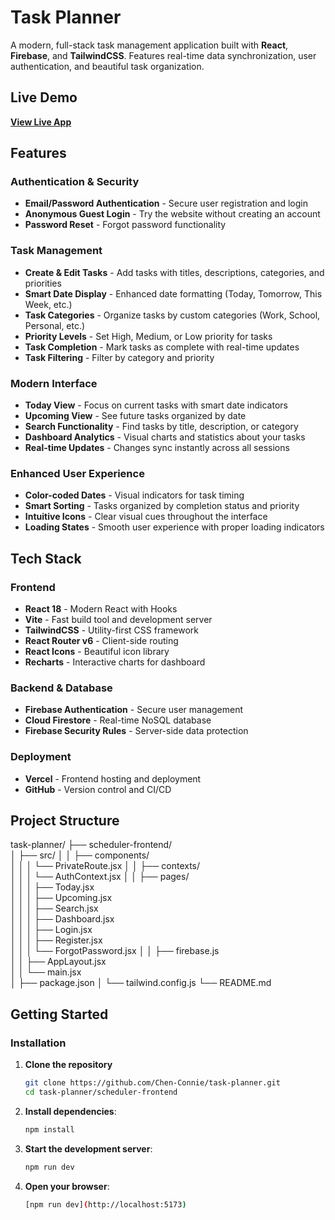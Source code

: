 # Task Planner

A modern, full-stack task management application built with **React**, **Firebase**, and **TailwindCSS**. Features real-time data synchronization, user authentication, and beautiful task organization.

## Live Demo

**[View Live App](https://task-planner-topaz.vercel.app)**

## Features

### **Authentication & Security**
- **Email/Password Authentication** - Secure user registration and login
- **Anonymous Guest Login** - Try the website without creating an account
- **Password Reset** - Forgot password functionality

### **Task Management**
- **Create & Edit Tasks** - Add tasks with titles, descriptions, categories, and priorities
- **Smart Date Display** - Enhanced date formatting (Today, Tomorrow, This Week, etc.)
- **Task Categories** - Organize tasks by custom categories (Work, School, Personal, etc.)
- **Priority Levels** - Set High, Medium, or Low priority for tasks
- **Task Completion** - Mark tasks as complete with real-time updates
- **Task Filtering** - Filter by category and priority

### **Modern Interface**
- **Today View** - Focus on current tasks with smart date indicators
- **Upcoming View** - See future tasks organized by date
- **Search Functionality** - Find tasks by title, description, or category
- **Dashboard Analytics** - Visual charts and statistics about your tasks
- **Real-time Updates** - Changes sync instantly across all sessions

### **Enhanced User Experience**
- **Color-coded Dates** - Visual indicators for task timing
- **Smart Sorting** - Tasks organized by completion status and priority
- **Intuitive Icons** - Clear visual cues throughout the interface
- **Loading States** - Smooth user experience with proper loading indicators

## Tech Stack

### Frontend
- **React 18** - Modern React with Hooks
- **Vite** - Fast build tool and development server
- **TailwindCSS** - Utility-first CSS framework
- **React Router v6** - Client-side routing
- **React Icons** - Beautiful icon library
- **Recharts** - Interactive charts for dashboard

### Backend & Database
- **Firebase Authentication** - Secure user management
- **Cloud Firestore** - Real-time NoSQL database
- **Firebase Security Rules** - Server-side data protection

### Deployment
- **Vercel** - Frontend hosting and deployment
- **GitHub** - Version control and CI/CD

## Project Structure
task-planner/
├── scheduler-frontend/         
│   ├── src/
│   │   ├── components/        
│   │   │   └── PrivateRoute.jsx
│   │   ├── contexts/         
│   │   │   └── AuthContext.jsx
│   │   ├── pages/           
│   │   │   ├── Today.jsx      
│   │   │   ├── Upcoming.jsx  
│   │   │   ├── Search.jsx    
│   │   │   ├── Dashboard.jsx  
│   │   │   ├── Login.jsx      
│   │   │   ├── Register.jsx   
│   │   │   └── ForgotPassword.jsx
│   │   ├── firebase.js        
│   │   ├── AppLayout.jsx     
│   │   └── main.jsx         
│   ├── package.json
│   └── tailwind.config.js
└── README.md

## Getting Started

### Installation

1. **Clone the repository**
   ```bash
   git clone https://github.com/Chen-Connie/task-planner.git
   cd task-planner/scheduler-frontend
      ```

2. **Install dependencies**:

   ```bash
   npm install
   ```

3. **Start the development server**:

   ```bash
   npm run dev
   ```
4. **Open your browser**:

   ```bash
   [npm run dev](http://localhost:5173)
   ```

